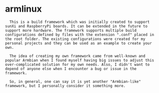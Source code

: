 # armlinux

      This is a build framework which was initially created to support sunXi and RaspberryPi boards. It can be extended in the future to support more hardware. The framework supports multiple build configurations defined by files with the extension ".conf" placed in the root folder. The existing configurations were created for my personal projects and they can be used as an example to create your own.

      The idea of creating my own framework came from well-known and popular Armbian when I found myself having big issues to adjust this over-complicated solution for my own needs. Also, I didn't want to depend of anyone else when I encounter a bug or issue in the framework.

      So, in general, one can say it is yet another "Armbian-like" framework, but I personally consider it something more.
